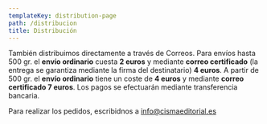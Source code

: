 ```yaml
---
templateKey: distribution-page
path: /distribucion
title: Distribución
---
```

También distribuimos directamente a través de Correos. Para envíos hasta 500 gr. el **envío ordinario** cuesta **2 euros** y mediante **correo certificado** (la entrega se garantiza mediante la firma del destinatario) **4 euros**. A partir de 500 gr. el **envío ordinario** tiene un coste de **4 euros** y mediante **correo certificado 7 euros**. Los pagos se efectuarán mediante transferencia bancaria.

Para realizar los pedidos, escribidnos a [info@cismaeditorial.es](mailto:info@cismaeditorial.es)